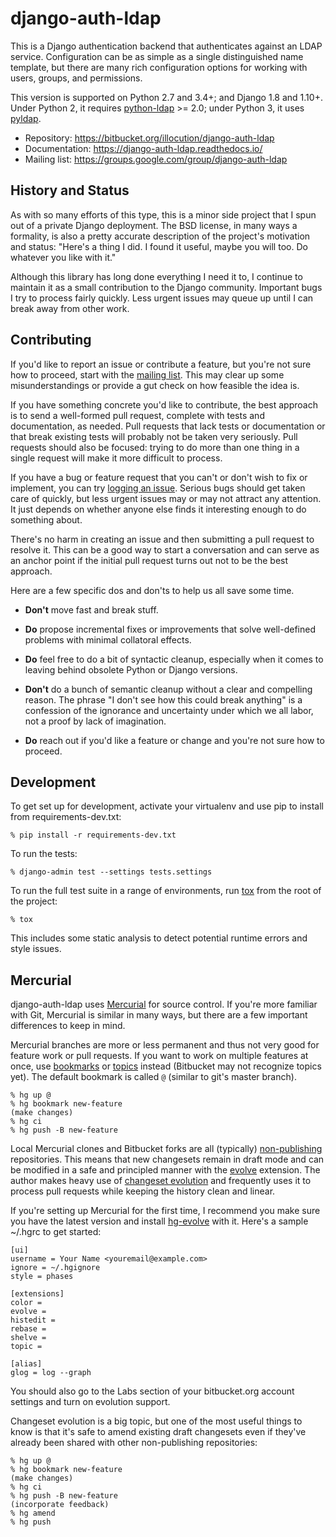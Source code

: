 # django-auth-ldap

This is a Django authentication backend that authenticates against an LDAP
service. Configuration can be as simple as a single distinguished name template,
but there are many rich configuration options for working with users, groups,
and permissions.

This version is supported on Python 2.7 and 3.4+; and Django 1.8 and 1.10+.
Under Python 2, it requires [python-ldap][] >= 2.0; under Python 3, it uses
[pyldap][].

* Repository: https://bitbucket.org/illocution/django-auth-ldap
* Documentation: https://django-auth-ldap.readthedocs.io/
* Mailing list: https://groups.google.com/group/django-auth-ldap


## History and Status

As with so many efforts of this type, this is a minor side project that I spun
out of a private Django deployment. The BSD license, in many ways a formality,
is also a pretty accurate description of the project's motivation and status:
"Here's a thing I did. I found it useful, maybe you will too. Do whatever you
like with it."

Although this library has long done everything I need it to, I continue to
maintain it as a small contribution to the Django community. Important bugs I
try to process fairly quickly. Less urgent issues may queue up until I can break
away from other work.


## Contributing

If you'd like to report an issue or contribute a feature, but you're not sure
how to proceed, start with the [mailing list][]. This may clear up some
misunderstandings or provide a gut check on how feasible the idea is.

If you have something concrete you'd like to contribute, the best approach is to
send a well-formed pull request, complete with tests and documentation, as
needed. Pull requests that lack tests or documentation or that break existing
tests will probably not be taken very seriously. Pull requests should also be
focused: trying to do more than one thing in a single request will make it more
difficult to process.

If you have a bug or feature request that you can't or don't wish to fix or
implement, you can try [logging an issue][issues]. Serious bugs should get taken
care of quickly, but less urgent issues may or may not attract any attention. It
just depends on whether anyone else finds it interesting enough to do something
about.

There's no harm in creating an issue and then submitting a pull request to
resolve it. This can be a good way to start a conversation and can serve as an
anchor point if the initial pull request turns out not to be the best approach.

Here are a few specific dos and don'ts to help us all save some time.

* **Don't** move fast and break stuff.

* **Do** propose incremental fixes or improvements that solve well-defined
  problems with minimal collatoral effects.

* **Do** feel free to do a bit of syntactic cleanup, especially when it comes to
  leaving behind obsolete Python or Django versions.

* **Don't** do a bunch of semantic cleanup without a clear and compelling
  reason. The phrase "I don't see how this could break anything" is a confession
  of the ignorance and uncertainty under which we all labor, not a proof by lack
  of imagination.

* **Do** reach out if you'd like a feature or change and you're not sure how to
  proceed.


## Development

To get set up for development, activate your virtualenv and use pip to install
from requirements-dev.txt:

    % pip install -r requirements-dev.txt

To run the tests:

    % django-admin test --settings tests.settings

To run the full test suite in a range of environments, run [tox][] from the root
of the project:

    % tox

This includes some static analysis to detect potential runtime errors and style
issues.


## Mercurial

django-auth-ldap uses [Mercurial][hg] for source control. If you're more
familiar with Git, Mercurial is similar in many ways, but there are a few
important differences to keep in mind.

Mercurial branches are more or less permanent and thus not very good for feature
work or pull requests. If you want to work on multiple features at once, use
[bookmarks][hg-bookmark] or [topics][hg-topic] instead (Bitbucket may not
recognize topics yet). The default bookmark is called ``@`` (similar to git's
master branch).

    % hg up @
    % hg bookmark new-feature
    (make changes)
    % hg ci
    % hg push -B new-feature

Local Mercurial clones and Bitbucket forks are all (typically)
[non-publishing][hg-non-publishing] repositories. This means that new changesets
remain in draft mode and can be modified in a safe and principled manner with
the [evolve][hg-evolve-ext] extension. The author makes heavy use of [changeset
evolution][hg-evolution] and frequently uses it to process pull requests while
keeping the history clean and linear.

If you're setting up Mercurial for the first time, I recommend you make sure you
have the latest version and install [hg-evolve][pypi-evolve] with it. Here's a
sample ~/.hgrc to get started:

    [ui]
    username = Your Name <youremail@example.com>
    ignore = ~/.hgignore
    style = phases

    [extensions]
    color =
    evolve =
    histedit =
    rebase =
    shelve =
    topic =

    [alias]
    glog = log --graph

You should also go to the Labs section of your bitbucket.org account settings
and turn on evolution support.

Changeset evolution is a big topic, but one of the most useful things to know is
that it's safe to amend existing draft changesets even if they've already been
shared with other non-publishing repositories:

    % hg up @
    % hg bookmark new-feature
    (make changes)
    % hg ci
    % hg push -B new-feature
    (incorporate feedback)
    % hg amend
    % hg push


[python-ldap]: https://pypi.python.org/pypi/python-ldap
[pyldap]: https://pypi.python.org/pypi/pyldap
[mailing list]: https://groups.google.com/group/django-auth-ldap 
[issues]: https://bitbucket.org/illocution/django-auth-ldap/issues?status=new&status=open
[tox]: https://tox.readthedocs.io/
[hg]: https://www.mercurial-scm.org/
[hg-bookmark]: https://www.mercurial-scm.org/wiki/Bookmarks
[hg-topic]: https://www.mercurial-scm.org/doc/evolution/tutorials/topic-tutorial.html
[hg-non-publishing]: https://www.mercurial-scm.org/wiki/Phases#Publishing_Repository
[hg-evolve-ext]: https://www.mercurial-scm.org/wiki/EvolveExtension
[hg-evolution]: https://www.mercurial-scm.org/doc/evolution/
[pypi-evolve]: https://pypi.python.org/pypi/hg-evolve
